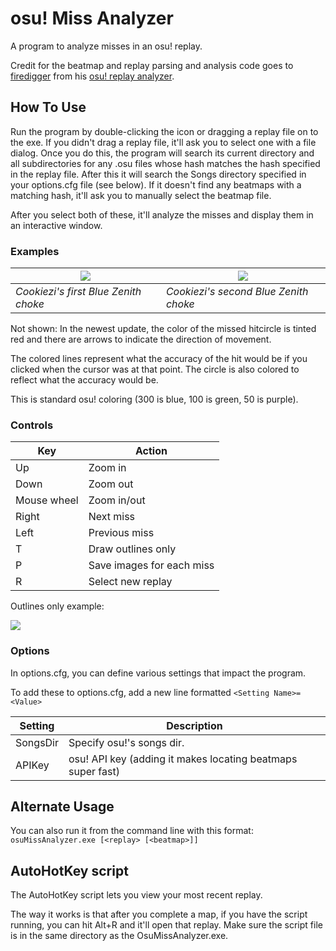 # osu! Miss Analyzer
A program to analyze misses in an osu! replay.

Credit for the beatmap and replay parsing and analysis code goes to [firedigger](https://github.com/firedigger) from his [osu! replay analyzer](https://github.com/firedigger/osuReplayAnalyzer).

## How To Use

Run the program by double-clicking the icon or dragging a replay file on to the exe. If you didn't drag a replay file, it'll ask you to select one with a file dialog. Once you do this, the program will search its current directory and all subdirectories for any .osu files whose hash matches the hash specified in the replay file. After this it will search the Songs directory specified in your options.cfg file (see below). If it doesn't find any beatmaps with a matching hash, it'll ask you to manually select the beatmap file.

After you select both of these, it'll analyze the misses and display them in an interactive window.

### Examples

|![](https://github.com/ThereGoesMySanity/osuMissAnalyzer/blob/missAnalyzer/OsuMissAnalyzer/Images/replay-0_658127_2040036498.0.png)|![](https://github.com/ThereGoesMySanity/osuMissAnalyzer/blob/missAnalyzer/OsuMissAnalyzer/Images/replay-0_658127_2283307549.0.png)|
|-|-|
| *Cookiezi's first Blue Zenith choke* | *Cookiezi's second Blue Zenith choke* |

Not shown: In the newest update, the color of the missed hitcircle is tinted red and there are arrows to indicate the direction of movement.

The colored lines represent what the accuracy of the hit would be if you clicked when the cursor was at that point. The circle is also colored to reflect what the accuracy would be.

This is standard osu! coloring (300 is blue, 100 is green, 50 is purple).

### Controls

| Key | Action|
|-|-|
|Up|Zoom in|
|Down|Zoom out|
|Mouse wheel|Zoom in/out|
| Right | Next miss |
| Left | Previous miss |
| T | Draw outlines only |
| P | Save images for each miss |
| R | Select new replay|

Outlines only example:

![](https://github.com/ThereGoesMySanity/osuMissAnalyzer/blob/missAnalyzer/OsuMissAnalyzer/Images/replay-0_658127_2040036498.1.png)

### Options

In options.cfg, you can define various settings that impact the program.

To add these to options.cfg, add a new line formatted `<Setting Name>=<Value>`

| Setting | Description |
|-|-|
|SongsDir|Specify osu!'s songs dir.|
|APIKey|osu! API key (adding it makes locating beatmaps super fast)|

## Alternate Usage

You can also run it from the command line with this format: `osuMissAnalyzer.exe [<replay> [<beatmap>]]`

## AutoHotKey script

The AutoHotKey script lets you view your most recent replay.

The way it works is that after you complete a map, if you have the script running, you can hit Alt+R and it'll open that replay. Make sure the script file is in the same directory as the OsuMissAnalyzer.exe.
